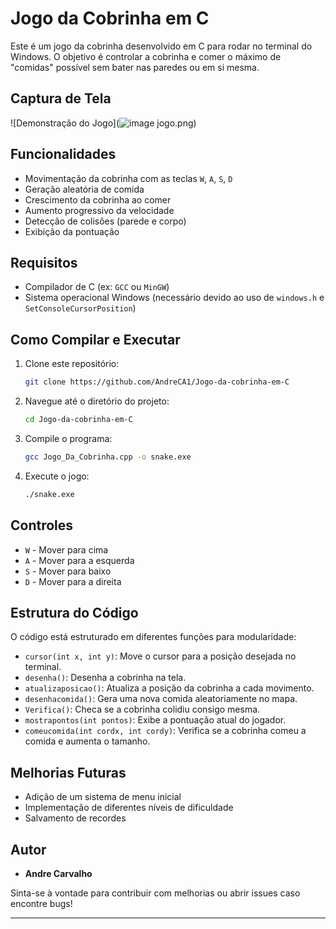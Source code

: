 # Jogo da Cobrinha em C

Este é um jogo da cobrinha desenvolvido em C para rodar no terminal do Windows. O objetivo é controlar a cobrinha e comer o máximo de "comidas" possível sem bater nas paredes ou em si mesma.

## Captura de Tela

![Demonstração do Jogo](![image](https://github.com/user-attachments/assets/07ec4517-60c1-499b-9ff9-98c488daba8b)
jogo.png)

## Funcionalidades
- Movimentação da cobrinha com as teclas `W`, `A`, `S`, `D`
- Geração aleatória de comida
- Crescimento da cobrinha ao comer
- Aumento progressivo da velocidade
- Detecção de colisões (parede e corpo)
- Exibição da pontuação

## Requisitos
- Compilador de C (ex: `GCC` ou `MinGW`)
- Sistema operacional Windows (necessário devido ao uso de `windows.h` e `SetConsoleCursorPosition`)

## Como Compilar e Executar

1. Clone este repositório:
   ```bash
   git clone https://github.com/AndreCA1/Jogo-da-cobrinha-em-C
   ```
2. Navegue até o diretório do projeto:
   ```bash
   cd Jogo-da-cobrinha-em-C
   ```
3. Compile o programa:
   ```bash
   gcc Jogo_Da_Cobrinha.cpp -o snake.exe
   ```
4. Execute o jogo:
   ```bash
   ./snake.exe
   ```

## Controles
- `W` - Mover para cima
- `A` - Mover para a esquerda
- `S` - Mover para baixo
- `D` - Mover para a direita

## Estrutura do Código
O código está estruturado em diferentes funções para modularidade:
- `cursor(int x, int y)`: Move o cursor para a posição desejada no terminal.
- `desenha()`: Desenha a cobrinha na tela.
- `atualizaposicao()`: Atualiza a posição da cobrinha a cada movimento.
- `desenhacomida()`: Gera uma nova comida aleatoriamente no mapa.
- `Verifica()`: Checa se a cobrinha colidiu consigo mesma.
- `mostrapontos(int pontos)`: Exibe a pontuação atual do jogador.
- `comeucomida(int cordx, int cordy)`: Verifica se a cobrinha comeu a comida e aumenta o tamanho.

## Melhorias Futuras
- Adição de um sistema de menu inicial
- Implementação de diferentes níveis de dificuldade
- Salvamento de recordes

## Autor
- **Andre Carvalho**

Sinta-se à vontade para contribuir com melhorias ou abrir issues caso encontre bugs!

---

